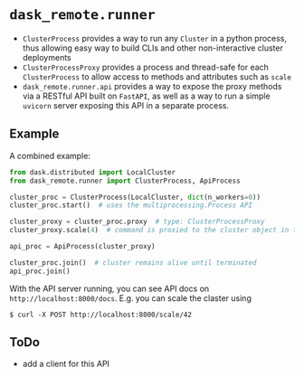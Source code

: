 # `dask_remote.runner`

- `ClusterProcess` provides a way to run any `Cluster` in a python process, thus allowing easy way to build CLIs and other non-interactive cluster deployments
- `ClusterProcessProxy` provides a process and thread-safe for each `ClusterProcess` to allow access to methods and attributes such as `scale`
- `dask_remote.runner.api` provides a way to expose the proxy methods via a RESTful API built on `FastAPI`, as well as a way to run a simple `uvicorn` server exposing this API in a separate process.

## Example

A combined example:

```python
from dask.distributed import LocalCluster
from dask_remote.runner import ClusterProcess, ApiProcess

cluster_proc = ClusterProcess(LocalCluster, dict(n_workers=0))
cluster_proc.start()  # uses the multiprocessing.Process API

cluster_proxy = cluster_proc.proxy  # type: ClusterProcessProxy
cluster_proxy.scale(4)  # command is proxied to the cluster object in the child process

api_proc = ApiProcess(cluster_proxy)

cluster_proc.join()  # cluster remains alive until terminated
api_proc.join()
```

With the API server running, you can see API docs on `http://localhost:8000/docs`.
E.g. you can scale the claster using

```
$ curl -X POST http://localhost:8000/scale/42
```

## ToDo

- add a client for this API

